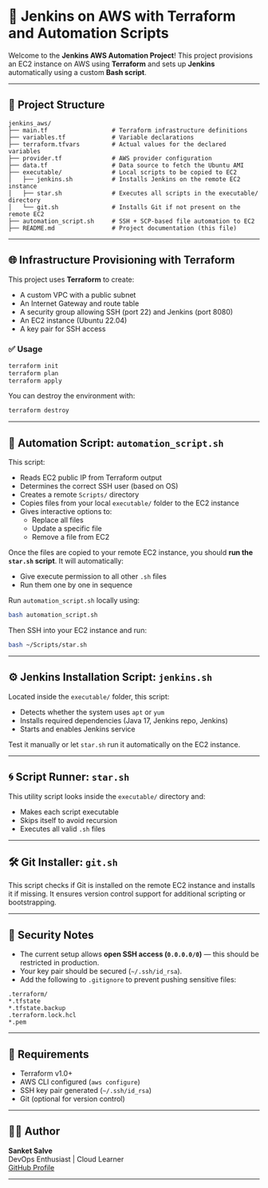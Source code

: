 # 🚀 Jenkins on AWS with Terraform and Automation Scripts

Welcome to the **Jenkins AWS Automation Project**! This project provisions an EC2 instance on AWS using **Terraform** and sets up **Jenkins** automatically using a custom **Bash script**.

---

## 📁 Project Structure

```
jenkins_aws/
├── main.tf                  # Terraform infrastructure definitions
├── variables.tf             # Variable declarations
├── terraform.tfvars         # Actual values for the declared variables
├── provider.tf              # AWS provider configuration
├── data.tf                  # Data source to fetch the Ubuntu AMI
├── executable/              # Local scripts to be copied to EC2
│   ├── jenkins.sh           # Installs Jenkins on the remote EC2 instance
│   ├── star.sh              # Executes all scripts in the executable/ directory
│   └── git.sh               # Installs Git if not present on the remote EC2
├── automation_script.sh     # SSH + SCP-based file automation to EC2
├── README.md                # Project documentation (this file)
```

---

## 🌐 Infrastructure Provisioning with Terraform

This project uses **Terraform** to create:

- A custom VPC with a public subnet
- An Internet Gateway and route table
- A security group allowing SSH (port 22) and Jenkins (port 8080)
- An EC2 instance (Ubuntu 22.04)
- A key pair for SSH access

### ✅ Usage

```bash
terraform init
terraform plan
terraform apply
```

You can destroy the environment with:

```bash
terraform destroy
```

---

## 🧠 Automation Script: `automation_script.sh`

This script:

- Reads EC2 public IP from Terraform output
- Determines the correct SSH user (based on OS)
- Creates a remote `Scripts/` directory
- Copies files from your local `executable/` folder to the EC2 instance
- Gives interactive options to:
  - Replace all files
  - Update a specific file
  - Remove a file from EC2

Once the files are copied to your remote EC2 instance, you should **run the ********`star.sh`******** script**. It will automatically:

- Give execute permission to all other `.sh` files
- Run them one by one in sequence

Run `automation_script.sh` locally using:

```bash
bash automation_script.sh
```

Then SSH into your EC2 instance and run:

```bash
bash ~/Scripts/star.sh
```

---

## ⚙️ Jenkins Installation Script: `jenkins.sh`

Located inside the `executable/` folder, this script:

- Detects whether the system uses `apt` or `yum`
- Installs required dependencies (Java 17, Jenkins repo, Jenkins)
- Starts and enables Jenkins service

Test it manually or let `star.sh` run it automatically on the EC2 instance.

---

## 🌀 Script Runner: `star.sh`

This utility script looks inside the `executable/` directory and:

- Makes each script executable
- Skips itself to avoid recursion
- Executes all valid `.sh` files

---

## 🛠 Git Installer: `git.sh`

This script checks if Git is installed on the remote EC2 instance and installs it if missing. It ensures version control support for additional scripting or bootstrapping.

---

## 🔐 Security Notes

- The current setup allows **open SSH access (********`0.0.0.0/0`********)** — this should be restricted in production.
- Your key pair should be secured (`~/.ssh/id_rsa`).
- Add the following to `.gitignore` to prevent pushing sensitive files:

```
.terraform/
*.tfstate
*.tfstate.backup
.terraform.lock.hcl
*.pem
```

---

## 🧰 Requirements

- Terraform v1.0+
- AWS CLI configured (`aws configure`)
- SSH key pair generated (`~/.ssh/id_rsa`)
- Git (optional for version control)

---

## 🙋‍♂️ Author

**Sanket Salve**\
DevOps Enthusiast | Cloud Learner\
[GitHub Profile](https://github.com/SalveSanket)

---

